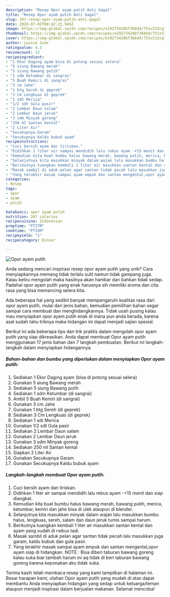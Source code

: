 ```yaml
---
description: "Resep Opor ayam putih Anti Gagal"
title: "Resep Opor ayam putih Anti Gagal"
slug: 287-resep-opor-ayam-putih-anti-gagal
date: 2020-07-02T08:42:23.946Z
image: https://img-global.cpcdn.com/recipes/e19273428bf368d4/751x532cq70/opor-ayam-putih-foto-resep-utama.jpg
thumbnail: https://img-global.cpcdn.com/recipes/e19273428bf368d4/751x532cq70/opor-ayam-putih-foto-resep-utama.jpg
cover: https://img-global.cpcdn.com/recipes/e19273428bf368d4/751x532cq70/opor-ayam-putih-foto-resep-utama.jpg
author: Louise Sims
ratingvalue: 4.3
reviewcount: 13
recipeingredient:
- "1 Ekor Daging ayam bisa di potong sesuai selera"
- "5 siung Bawang merah"
- "5 siung Bawang putih"
- "1 sdm Ketumbar di sangrai"
- "5 Buah Kemiri di sangrai"
- "3 cm Jahe"
- "1 btg Sereh di geprek"
- "3 Cm Lengkuas di geprek"
- "1 sdt Merica"
- "1/2 sdt Gula pasir"
- "2 Lembar Daun salam"
- "2 Lembar Daun jeruk"
- "3 sdm Minyak goreng"
- "250 ml Santan kental"
- "2 Liter Air"
- "Secukupnya Garam"
- "Secukupnya Kaldu bubuk ayam"
recipeinstructions:
- "Cuci bersih ayam dan tiriskan."
- "Didihkan 1 liter air sampai mendidih lalu rebus ayam -+15 menit dan siap diangkat."
- "Kemudian kita buat bumbu halus bawang merah, bawang putih, merica, ketumbar, kemiri dan jahe bisa di ulek ataupun di blender."
- "Selanjutnya kita masukkan minyak dalam wajan lalu masukkan bumbu halus, lengkuas, sereh, salam dan daun jeruk tumis sampai harum."
- "Berikutnya tuangkan kembali 1 liter air masukkan santan kental dan ayam yang sudah di rwbus tadi."
- "Masak sambil di aduk pelan agar santan tidak pecah lalu masukkan juga garam, kaldu bubuk dan gula pasir."
- "Yang terakhir masak sampai ayam empuk dan santan mengental,opor ayam siap di hidangkan. NOTE : Bisa diberi taburan bawang goreng kalau suka biar tambah harum ini aq tidak di beri taburan bawang goreng karena keponakan aku tidak suka."
categories:
- Resep
tags:
- opor
- ayam
- putih

katakunci: opor ayam putih 
nutrition: 267 calories
recipecuisine: Indonesian
preptime: "PT27M"
cooktime: "PT33M"
recipeyield: "1"
recipecategory: Dinner

---
```



![Opor ayam putih](https://img-global.cpcdn.com/recipes/e19273428bf368d4/751x532cq70/opor-ayam-putih-foto-resep-utama.jpg)

Anda sedang mencari inspirasi resep opor ayam putih yang unik? Cara menyiapkannya memang tidak terlalu sulit namun tidak gampang juga. Kalau keliru mengolah maka hasilnya akan hambar dan bahkan tidak sedap. Padahal opor ayam putih yang enak harusnya sih memiliki aroma dan cita rasa yang bisa memancing selera kita.



Ada beberapa hal yang sedikit banyak mempengaruhi kualitas rasa dari opor ayam putih, mulai dari jenis bahan, kemudian pemilihan bahan segar sampai cara membuat dan menghidangkannya. Tidak usah pusing kalau mau menyiapkan opor ayam putih enak di mana pun anda berada, karena asal sudah tahu triknya maka hidangan ini dapat menjadi sajian spesial.


Berikut ini ada beberapa tips dan trik praktis dalam mengolah opor ayam putih yang siap dikreasikan. Anda dapat membuat Opor ayam putih menggunakan 17 jenis bahan dan 7 langkah pembuatan. Berikut ini langkah-langkah dalam menyiapkan hidangannya.

<!--inarticleads1-->

##### Bahan-bahan dan bumbu yang diperlukan dalam menyiapkan Opor ayam putih:

1. Sediakan 1 Ekor Daging ayam (bisa di potong sesuai selera)
1. Gunakan 5 siung Bawang merah
1. Sediakan 5 siung Bawang putih
1. Sediakan 1 sdm Ketumbar (di sangrai)
1. Ambil 5 Buah Kemiri (di sangrai)
1. Gunakan 3 cm Jahe
1. Gunakan 1 btg Sereh (di geprek)
1. Sediakan 3 Cm Lengkuas (di geprek)
1. Sediakan 1 sdt Merica
1. Gunakan 1/2 sdt Gula pasir
1. Sediakan 2 Lembar Daun salam
1. Gunakan 2 Lembar Daun jeruk
1. Gunakan 3 sdm Minyak goreng
1. Sediakan 250 ml Santan kental
1. Siapkan 2 Liter Air
1. Gunakan Secukupnya Garam
1. Gunakan Secukupnya Kaldu bubuk ayam




<!--inarticleads2-->

##### Langkah-langkah membuat Opor ayam putih:

1. Cuci bersih ayam dan tiriskan.
1. Didihkan 1 liter air sampai mendidih lalu rebus ayam -+15 menit dan siap diangkat.
1. Kemudian kita buat bumbu halus bawang merah, bawang putih, merica, ketumbar, kemiri dan jahe bisa di ulek ataupun di blender.
1. Selanjutnya kita masukkan minyak dalam wajan lalu masukkan bumbu halus, lengkuas, sereh, salam dan daun jeruk tumis sampai harum.
1. Berikutnya tuangkan kembali 1 liter air masukkan santan kental dan ayam yang sudah di rwbus tadi.
1. Masak sambil di aduk pelan agar santan tidak pecah lalu masukkan juga garam, kaldu bubuk dan gula pasir.
1. Yang terakhir masak sampai ayam empuk dan santan mengental,opor ayam siap di hidangkan. NOTE : Bisa diberi taburan bawang goreng kalau suka biar tambah harum ini aq tidak di beri taburan bawang goreng karena keponakan aku tidak suka.




Terima kasih telah membaca resep yang kami tampilkan di halaman ini. Besar harapan kami, olahan Opor ayam putih yang mudah di atas dapat membantu Anda menyiapkan hidangan yang sedap untuk keluarga/teman ataupun menjadi inspirasi dalam berjualan makanan. Selamat mencoba!
